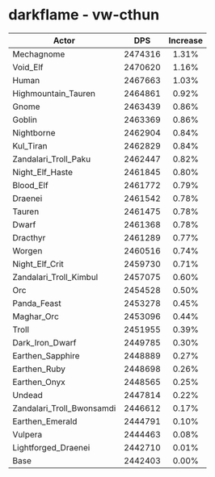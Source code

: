# darkflame - vw-cthun
| Actor | DPS | Increase |
|---|:---:|:---:|
|Mechagnome|2474316|1.31%|
|Void_Elf|2470620|1.16%|
|Human|2467663|1.03%|
|Highmountain_Tauren|2464861|0.92%|
|Gnome|2463439|0.86%|
|Goblin|2463369|0.86%|
|Nightborne|2462904|0.84%|
|Kul_Tiran|2462829|0.84%|
|Zandalari_Troll_Paku|2462447|0.82%|
|Night_Elf_Haste|2461845|0.80%|
|Blood_Elf|2461772|0.79%|
|Draenei|2461542|0.78%|
|Tauren|2461475|0.78%|
|Dwarf|2461368|0.78%|
|Dracthyr|2461289|0.77%|
|Worgen|2460516|0.74%|
|Night_Elf_Crit|2459730|0.71%|
|Zandalari_Troll_Kimbul|2457075|0.60%|
|Orc|2454528|0.50%|
|Panda_Feast|2453278|0.45%|
|Maghar_Orc|2453096|0.44%|
|Troll|2451955|0.39%|
|Dark_Iron_Dwarf|2449785|0.30%|
|Earthen_Sapphire|2448889|0.27%|
|Earthen_Ruby|2448698|0.26%|
|Earthen_Onyx|2448565|0.25%|
|Undead|2447814|0.22%|
|Zandalari_Troll_Bwonsamdi|2446612|0.17%|
|Earthen_Emerald|2444791|0.10%|
|Vulpera|2444463|0.08%|
|Lightforged_Draenei|2442710|0.01%|
|Base|2442403|0.00%|
